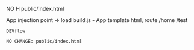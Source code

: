 
NO H
public/index.html <div id="app"> App injection point
-> load build.js
    - App template html, route /home /test


    DEVflow

    NO CHANGE: public/index.html